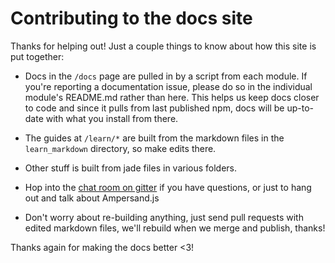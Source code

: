 # Contributing to the docs site

Thanks for helping out! Just a couple things to know about how this site is put together:

 - Docs in the `/docs` page are pulled in by a script from each module. If you're reporting a documentation issue, please do so in the individual module's README.md rather than here. This helps us keep docs closer to code and since it pulls from last published npm, docs will be up-to-date with what you install from there.

 - The guides at `/learn/*` are built from the markdown files in the `learn_markdown` directory, so make edits there.

 - Other stuff is built from jade files in various folders. 

 - Hop into the [chat room on gitter](https://gitter.im/AmpersandJS/AmpersandJS) if you have questions, or just to hang out and talk about Ampersand.js

 - Don't worry about re-building anything, just send pull requests with edited markdown files, we'll rebuild when we merge and publish, thanks!

Thanks again for making the docs better <3!
